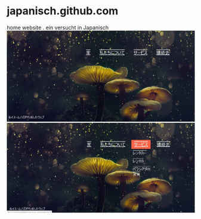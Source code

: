 # japanisch.github.com
home website . ein versucht  in Japanisch 
![homesite](https://github.com/lui-ux/japanisch.github.com/blob/master/home1.jpg)
![nav](https://github.com/lui-ux/japanisch.github.com/blob/master/home2.jpg)
